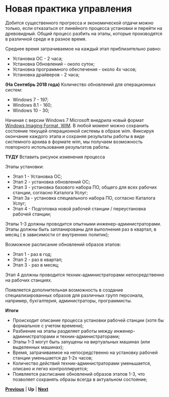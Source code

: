 # Новая практика управления

Добится существенного прогресса и экономической отдачи можно только, если отказаться от линейного процесса установки и перейти на древовидный. Общий процесс разбить на этапы, которые производятся в различной среде и в разное время.

Среднее время затрачиваемое на каждый этап приблизительно равно:

* Установка ОС - 2 часа;
* Установка Обновлений - около суток;
* Установка программного обеспечения - около 4х часов;
* Установка драйверов - 2 часа;
  
**(На Сентябрь 2018 года)** Количество обновлений для операционных систем:

* Windows 7 - 197;
* Windows 8.1 - 160;
* Windows 10 - 30;


Начиная с версии Windows 7 Microsoft внедрила новый формат [Windows Imaging Format, WIM](https://ru.wikipedia.org/wiki/Windows_Imaging_Format). В любой момент можно сохранить состояние текущей операционной системы в образе wim. Фиксируя окончание каждого этапа и сохраняя результаты работы в виде системного архива в формате wim, мы получаем возможность повторного использования результатов работы. 

**ТУДУ** Вставить рисунок изменения процесса

Этапы установки:

* Этап 1 - Установка ОС;
* Этап 2 - установка обновлений ОС;
* Этап 3 - установка базового набора ПО, общего для всех рабочих станции, согласно Каталога Услуг;
* Этап 3а - установка специального набора ПО, согласно Каталога Услуг;
* Этап 4 - Подготовка новой рабочей станции / переустановка рабочей станции;

Этапы 1-3 должны проводится опытными инженер-администраторами. Этапы должны быть запланированы для выполнения раз в квартал, в месяц ( в зависимости от внутренних политик);

Возможное расписание обновлений образов этапов:

* Этап 1 - раз в год;
* Этап 2 - раз в квартал;
* Этап 3 - раз в месяц;

Этап 4 должны проводится техник-администраторами непосредственно на рабочих станциях.

Появляется дополнительная возможность в создание специализированных образов для различных групп персонала, например, бухгалтерия, администраторы, программисты.

**Итоги**

* Происходит описание процесса установки рабочей станции (хотя бы формальное с учетом времени);
* Разбиение на этапы разделяет работы между инженер-администраторами и техник-администраторами;
* Этапы 1-3 могут быть запущены на виртуальных машинах (или выделенных машинах);
* Время, затрачиваемое на непосредственно на установку рабочей станции уменьшается до 1-2х часов;
* Количество действий техник-администраторами уменьшается, описано и легко контроллируется;
* Появляется расписание обновлений образов этапов 1-3, что позволяет сохранять образы всегда в актуальном состояние;


**[Previous](./currentpracticeproandcontra.markdown)** | **Up** | **[Next](./usedresources.markdown)**
